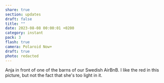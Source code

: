```yaml
---
share: true
section: updates
draft: false
title: ""
date: 2023-08-08 00:00:01 +0200
category: instant
pack: 3
flash: true
camera: Polaroid Now+
draft: true
photo: redacted
---
```


Anja in front of one of the barns of our Swedish AirBnB. I like the red in this picture, but not the fact that she's too light in it.

